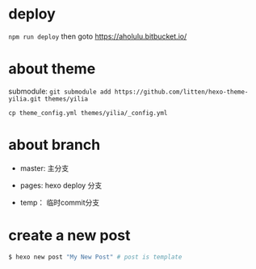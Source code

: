 # deploy 

`npm run deploy` then goto https://aholulu.bitbucket.io/


# about theme

submodule: `git submodule add https://github.com/litten/hexo-theme-yilia.git themes/yilia`

`cp theme_config.yml themes/yilia/_config.yml` 

# about branch

- master: 主分支

- pages: hexo deploy 分支

- temp： 临时commit分支

# create a new post

``` bash
$ hexo new post "My New Post" # post is template
```

